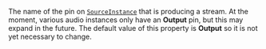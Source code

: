 The name of the pin on [`SourceInstance`](https://create.roblox.com/docs/reference/engine/classes/Wire#SourceInstance) that is
producing a stream. At the moment, various audio instances only have an
**Output** pin, but this may expand in the future. The default value of
this property is **Output** so it is not yet necessary to change.
